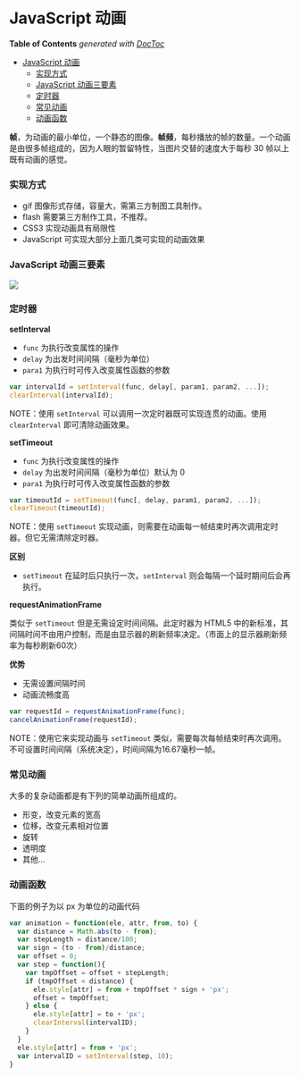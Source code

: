 # JavaScript 动画

<!-- START doctoc generated TOC please keep comment here to allow auto update -->
<!-- DON'T EDIT THIS SECTION, INSTEAD RE-RUN doctoc TO UPDATE -->
**Table of Contents**  *generated with [DocToc](https://github.com/thlorenz/doctoc)*
- [JavaScript 动画](#javascript-%E5%8A%A8%E7%94%BB)
  - [实现方式](#%E5%AE%9E%E7%8E%B0%E6%96%B9%E5%BC%8F)
  - [JavaScript 动画三要素](#javascript-%E5%8A%A8%E7%94%BB%E4%B8%89%E8%A6%81%E7%B4%A0)
  - [定时器](#%E5%AE%9A%E6%97%B6%E5%99%A8)
  - [常见动画](#%E5%B8%B8%E8%A7%81%E5%8A%A8%E7%94%BB)
  - [动画函数](#%E5%8A%A8%E7%94%BB%E5%87%BD%E6%95%B0)
<!-- END doctoc generated TOC please keep comment here to allow auto update -->

**帧**，为动画的最小单位，一个静态的图像。**帧频**，每秒播放的帧的数量。一个动画是由很多帧组成的，因为人眼的暂留特性，当图片交替的速度大于每秒 30 帧以上既有动画的感觉。

### 实现方式

- gif 图像形式存储，容量大，需第三方制图工具制作。
- flash 需要第三方制作工具，不推荐。
- CSS3 实现动画具有局限性
- JavaScript 可实现大部分上面几类可实现的动画效果

### JavaScript 动画三要素

![](../img/J/javascript-animation.jpg)

### 定时器

**setInterval**

- `func` 为执行改变属性的操作
- `delay` 为出发时间间隔（毫秒为单位）
- `para1` 为执行时可传入改变属性函数的参数

```javascript
var intervalId = setInterval(func, delay[, param1, param2, ...]);
clearInterval(intervalId);
```

NOTE：使用 `setInterval` 可以调用一次定时器既可实现连贯的动画。使用 `clearInterval` 即可清除动画效果。

**setTimeout**

- `func` 为执行改变属性的操作
- `delay` 为出发时间间隔（毫秒为单位）默认为 0
- `para1` 为执行时可传入改变属性函数的参数

```javascript
var timeoutId = setTimeout(func[, delay, param1, param2, ...]);
clearTimeout(timeoutId);
```

NOTE：使用 `setTimeout` 实现动画，则需要在动画每一帧结束时再次调用定时器。但它无需清除定时器。

**区别**

- `setTimeout` 在延时后只执行一次，`setInterval` 则会每隔一个延时期间后会再执行。

**requestAnimationFrame**

类似于 `setTimeout` 但是无需设定时间间隔。此定时器为 HTML5 中的新标准，其间隔时间不由用户控制，而是由显示器的刷新频率决定。（市面上的显示器刷新频率为每秒刷新60次）

**优势**

- 无需设置间隔时间
- 动画流畅度高

```javascript
var requestId = requestAnimationFrame(func);
cancelAnimationFrame(requestId);
```

NOTE：使用它来实现动画与 `setTimeout` 类似，需要每次每帧结束时再次调用。不可设置时间间隔（系统决定），时间间隔为16.67毫秒一帧。

### 常见动画

大多的复杂动画都是有下列的简单动画所组成的。

- 形变，改变元素的宽高
- 位移，改变元素相对位置
- 旋转
- 透明度
- 其他...

### 动画函数

下面的例子为以 px 为单位的动画代码

```javascript
var animation = function(ele, attr, from, to) {
  var distance = Math.abs(to - from);
  var stepLength = distance/100;
  var sign = (to - from)/distance;
  var offset = 0;
  var step = function(){
    var tmpOffset = offset + stepLength;
    if (tmpOffset < distance) {
      ele.style[attr] = from + tmpOffset * sign + 'px';
      offset = tmpOffset;
    } else {
      ele.style[attr] = to + 'px';
      clearInterval(intervalID);
    }
  }
  ele.style[attr] = from + 'px';
  var intervalID = setInterval(step, 10);
}
```
